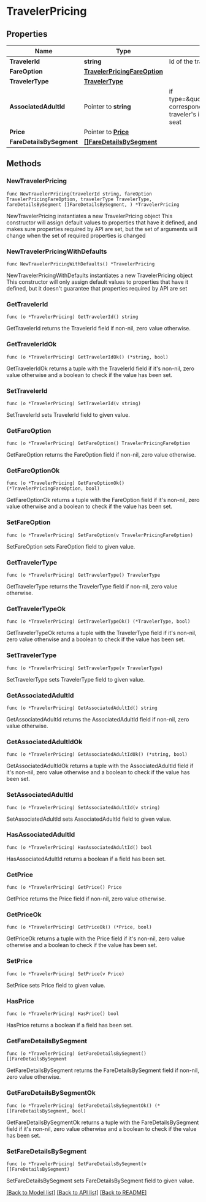 # TravelerPricing

## Properties

Name | Type | Description | Notes
------------ | ------------- | ------------- | -------------
**TravelerId** | **string** | Id of the traveler | 
**FareOption** | [**TravelerPricingFareOption**](TravelerPricingFareOption.md) |  | 
**TravelerType** | [**TravelerType**](TravelerType.md) |  | 
**AssociatedAdultId** | Pointer to **string** | if type&#x3D;\&quot;HELD_INFANT\&quot;, corresponds to the adult traveler&#39;s id who will share the seat | [optional] 
**Price** | Pointer to [**Price**](Price.md) |  | [optional] 
**FareDetailsBySegment** | [**[]FareDetailsBySegment**](FareDetailsBySegment.md) |  | 

## Methods

### NewTravelerPricing

`func NewTravelerPricing(travelerId string, fareOption TravelerPricingFareOption, travelerType TravelerType, fareDetailsBySegment []FareDetailsBySegment, ) *TravelerPricing`

NewTravelerPricing instantiates a new TravelerPricing object
This constructor will assign default values to properties that have it defined,
and makes sure properties required by API are set, but the set of arguments
will change when the set of required properties is changed

### NewTravelerPricingWithDefaults

`func NewTravelerPricingWithDefaults() *TravelerPricing`

NewTravelerPricingWithDefaults instantiates a new TravelerPricing object
This constructor will only assign default values to properties that have it defined,
but it doesn't guarantee that properties required by API are set

### GetTravelerId

`func (o *TravelerPricing) GetTravelerId() string`

GetTravelerId returns the TravelerId field if non-nil, zero value otherwise.

### GetTravelerIdOk

`func (o *TravelerPricing) GetTravelerIdOk() (*string, bool)`

GetTravelerIdOk returns a tuple with the TravelerId field if it's non-nil, zero value otherwise
and a boolean to check if the value has been set.

### SetTravelerId

`func (o *TravelerPricing) SetTravelerId(v string)`

SetTravelerId sets TravelerId field to given value.


### GetFareOption

`func (o *TravelerPricing) GetFareOption() TravelerPricingFareOption`

GetFareOption returns the FareOption field if non-nil, zero value otherwise.

### GetFareOptionOk

`func (o *TravelerPricing) GetFareOptionOk() (*TravelerPricingFareOption, bool)`

GetFareOptionOk returns a tuple with the FareOption field if it's non-nil, zero value otherwise
and a boolean to check if the value has been set.

### SetFareOption

`func (o *TravelerPricing) SetFareOption(v TravelerPricingFareOption)`

SetFareOption sets FareOption field to given value.


### GetTravelerType

`func (o *TravelerPricing) GetTravelerType() TravelerType`

GetTravelerType returns the TravelerType field if non-nil, zero value otherwise.

### GetTravelerTypeOk

`func (o *TravelerPricing) GetTravelerTypeOk() (*TravelerType, bool)`

GetTravelerTypeOk returns a tuple with the TravelerType field if it's non-nil, zero value otherwise
and a boolean to check if the value has been set.

### SetTravelerType

`func (o *TravelerPricing) SetTravelerType(v TravelerType)`

SetTravelerType sets TravelerType field to given value.


### GetAssociatedAdultId

`func (o *TravelerPricing) GetAssociatedAdultId() string`

GetAssociatedAdultId returns the AssociatedAdultId field if non-nil, zero value otherwise.

### GetAssociatedAdultIdOk

`func (o *TravelerPricing) GetAssociatedAdultIdOk() (*string, bool)`

GetAssociatedAdultIdOk returns a tuple with the AssociatedAdultId field if it's non-nil, zero value otherwise
and a boolean to check if the value has been set.

### SetAssociatedAdultId

`func (o *TravelerPricing) SetAssociatedAdultId(v string)`

SetAssociatedAdultId sets AssociatedAdultId field to given value.

### HasAssociatedAdultId

`func (o *TravelerPricing) HasAssociatedAdultId() bool`

HasAssociatedAdultId returns a boolean if a field has been set.

### GetPrice

`func (o *TravelerPricing) GetPrice() Price`

GetPrice returns the Price field if non-nil, zero value otherwise.

### GetPriceOk

`func (o *TravelerPricing) GetPriceOk() (*Price, bool)`

GetPriceOk returns a tuple with the Price field if it's non-nil, zero value otherwise
and a boolean to check if the value has been set.

### SetPrice

`func (o *TravelerPricing) SetPrice(v Price)`

SetPrice sets Price field to given value.

### HasPrice

`func (o *TravelerPricing) HasPrice() bool`

HasPrice returns a boolean if a field has been set.

### GetFareDetailsBySegment

`func (o *TravelerPricing) GetFareDetailsBySegment() []FareDetailsBySegment`

GetFareDetailsBySegment returns the FareDetailsBySegment field if non-nil, zero value otherwise.

### GetFareDetailsBySegmentOk

`func (o *TravelerPricing) GetFareDetailsBySegmentOk() (*[]FareDetailsBySegment, bool)`

GetFareDetailsBySegmentOk returns a tuple with the FareDetailsBySegment field if it's non-nil, zero value otherwise
and a boolean to check if the value has been set.

### SetFareDetailsBySegment

`func (o *TravelerPricing) SetFareDetailsBySegment(v []FareDetailsBySegment)`

SetFareDetailsBySegment sets FareDetailsBySegment field to given value.



[[Back to Model list]](../README.md#documentation-for-models) [[Back to API list]](../README.md#documentation-for-api-endpoints) [[Back to README]](../README.md)



